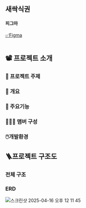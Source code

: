 ## 새싹식권


####  피그마
[✅Figma](https://www.figma.com/file/TXbT2gkAER46LdABssOK0A/%EC%9E%91%EC%97%85-%ED%99%94%EB%A9%B4?type=design&node-id=0-1&mode=design&t=ihZA3Um9rE0Ce8zv-0)
<br/> <br/>


## 📽️ 프로젝트 소개

### 📍 프로젝트 주제


### 📍 개요


### 📍 주요기능 

   

### 🧑‍🤝‍🧑 맴버 구성




### 🖱️개발환경



## 🪜프로젝트 구조도
### 전체 구조




### ERD
![스크린샷 2025-04-16 오후 12 11 45](https://github.com/user-attachments/assets/dd6073fd-f2a1-4e2f-8b80-04f3033d8b77)



